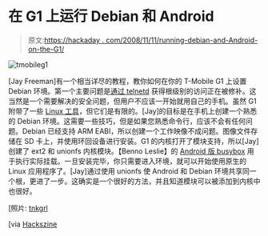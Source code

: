 # 在 G1 上运行 Debian 和 Android

> 原文:[https://hackaday . com/2008/11/11/running-debian-and-Android-on-the-G1/](https://hackaday.com/2008/11/11/running-debian-and-android-on-the-g1/)

![tmobileg1](../Images/50dd2c797a0c9b418c2209459ae06ff5.png "tmobileg1")

[Jay Freeman]有一个相当详尽的教程，教你如何在你的 T-Mobile G1 上设置 Debian 环境。第一个主要问题是[通过 telnetd](http://hackaday.com/2008/11/09/android-executes-everything-you-type/ "Android executes everything you type  - Hack a Day") 获得根级别的访问正在被修补。这当然是一个需要解决的安全问题，但用户不应该一开始就用自己的手机。虽然 G1 附带了一些 [Linux 工具](http://www.mahalo.com/Linux "Linux - Mahalo")，但它们是有限的。[Jay]的目标是在手机上创建一个熟悉的 Debian 环境。这需要一些技巧，但是如果您熟悉命令行，应该不会有任何问题。Debian 已经支持 ARM EABI，所以创建一个工作映像不成问题。图像文件存储在 SD 卡上，并使用环回设备进行安装。G1 的内核打开了模块支持，所以[Jay]创建了 ext2 和 unionfs 内核模块。【Benno Leslie】的 [Android 版 busybox](http://benno.id.au/blog/2007/11/14/android-busybox "Busybox for android") 用于执行实际挂载。一旦安装完毕，你只需要进入环境，就可以开始使用原生的 Linux 应用程序了。[Jay]通过使用 unionfs 使 Android 和 Debian 环境共享同一个根，更进了一步。这确实是一个很好的方法，并且知道模块可以被添加到内核中也很好。

[照片: [tnkgrl](http://flickr.com/photos/tnkgrl/2963841190/in/set-72157608262752711/)

[via [Hackszine](http://www.hackszine.com/blog/archive/2008/11/installing_debian_alongside_an.html "Installing Debian alongside Android on the G1")